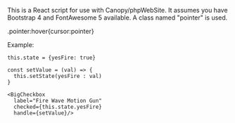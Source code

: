 This is a React script for use with Canopy/phpWebSite. It assumes you
have Bootstrap 4 and FontAwesome 5 available.
A class named "pointer" is used.

.pointer:hover{cursor:pointer}

Example:

~~~~
this.state = {yesFire: true}

const setValue = (val) => {
  this.setState(yesFire : val)
}

<BigCheckbox
  label="Fire Wave Motion Gun" 
  checked={this.state.yesFire} 
  handle={setValue}/>
~~~~
